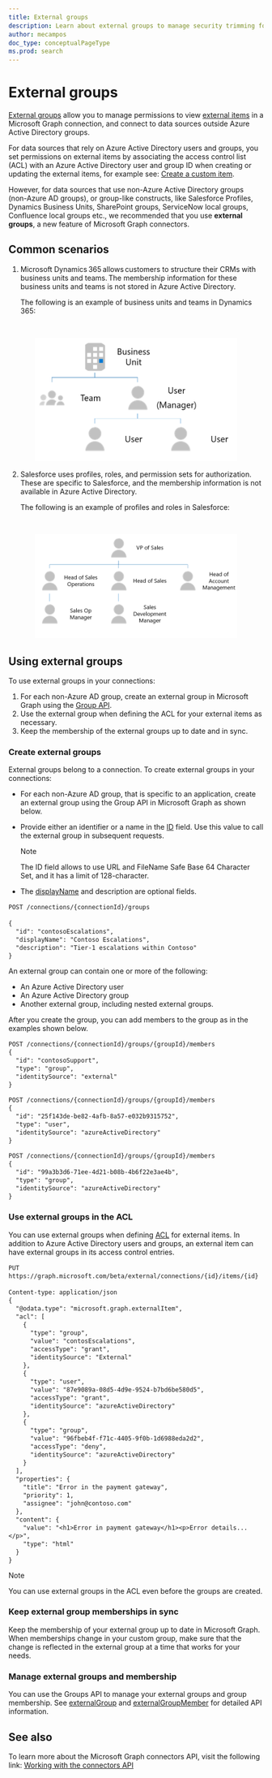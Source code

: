 ```yaml
---
title: External groups
description: Learn about external groups to manage security trimming for external items.
author: mecampos
doc_type: conceptualPageType
ms.prod: search
---
```


# External groups

[External groups](/graph/api/resources/externalgroup?view=graph-rest-beta&preserve-view=true) allow you to manage permissions to view [external items](/graph/api/resources/externalitem?view=graph-rest-beta&preserve-view=true) in a Microsoft Graph connection, and connect to data sources outside Azure Active Directory groups.

For data sources that rely on Azure Active Directory users and groups, you set permissions on external items by associating the access control list (ACL) with an Azure Active Directory user and group ID when creating or updating the external items, for example see: [Create a custom item](/graph/api/externalconnection-put-items?view=graph-rest-beta&preserve-view=true).

However, for data sources that use non-Azure Active Directory groups (non-Azure AD groups), or group-like constructs, like Salesforce Profiles, Dynamics Business Units, SharePoint groups, ServiceNow local groups, Confluence local groups etc., we recommended that you use **external groups**, a new feature of Microsoft Graph connectors.

## Common scenarios

1. Microsoft Dynamics 365 allows customers to structure their CRMs with business units and teams. The membership information for these business units and teams is not stored in Azure Active Directory.

    The following is an example of business units and teams in Dynamics 365:

<!---Using html to adjust the size of the image --->
<br><p align="center"><img src="images/connectors-images/bu-teams-D365.png" alt="Diagram of an structure in Dynamics 365. A business unit has a team and a manager under it. This manager has other users." style="width:400px;"/></p>



2. Salesforce uses profiles, roles, and permission sets for authorization. These are specific to Salesforce, and the membership information is not available in Azure Active Directory.

    The following is an example of profiles and roles in Salesforce:

<!---Using html to adjust the size of the image --->
<br><p align="center"><img src="images/connectors-images/roles-salesforce.png" alt="Diagram of an structure of roles in Salesforce. The role of vicepresident of sales is at the top level of the hierarchy, it has three subordinates, namely, the head of sales operations, the head of sales, and the head of account managament. The head of sales at the same time has a sales operations manager as subordinate. And the head of sales has a sales development manager as subordinate." style="width:400px;"/></p>

## Using external groups

To use external groups in your connections:

1. For each non-Azure AD group, create an external group in Microsoft Graph using the [Group API](/en-us/graph/api/resources/group?view=graph-rest-beta&preserve-view=true).
2. Use the external group when defining the ACL for your external items as necessary.  
3. Keep the membership of the external groups up to date and in sync.

### Create external groups

External groups belong to a connection. To create external groups in your connections:
* For each non-Azure AD group, that is specific to an application, create an external group using the Group API in Microsoft Graph as shown below.

* Provide either an identifier or a name in the [ID](/graph/api/resources/externalgroup?view=graph-rest-beta&preserve-view=true) field. Use this value to call the external group in subsequent requests.

    > [!NOTE]
    > The ID field allows to use URL and FileName Safe Base 64 Character Set, and it has a limit of 128-character.

* The [displayName](/graph/api/resources/externalgroup?view=graph-rest-beta&preserve-view=true) and description are optional fields.

```http
POST /connections/{connectionId}/groups 

{  
  "id": "contosoEscalations",  
  "displayName": "Contoso Escalations",  
  "description": "Tier-1 escalations within Contoso"  
}  
```

An external group can contain one or more of the following:
* An Azure Active Directory user
* An Azure Active Directory group
* Another external group, including nested external groups.

After you create the group, you can add members to the group as in the examples shown below.

```http
POST /connections/{connectionId}/groups/{groupId}/members
{ 
  "id": "contosoSupport", 
  "type": "group", 
  "identitySource": "external" 
}
```
```http
POST /connections/{connectionId}/groups/{groupId}/members 
{ 
  "id": "25f143de-be82-4afb-8a57-e032b9315752", 
  "type": "user", 
  "identitySource": "azureActiveDirectory" 
}
```
```http
POST /connections/{connectionId}/groups/{groupId}/members 
{ 
  "id": "99a3b3d6-71ee-4d21-b08b-4b6f22e3ae4b", 
  "type": "group", 
  "identitySource": "azureActiveDirectory" 
}
```

### Use external groups in the ACL

You can use external groups when defining [ACL](connecting-external-content-manage-items.md#access-control-list) for external items. In addition to Azure Active Directory users and groups, an external item can have external groups in its access control entries.

```http
PUT https://graph.microsoft.com/beta/external/connections/{id}/items/{id}  

Content-type: application/json  
{  
  "@odata.type": "microsoft.graph.externalItem",  
  "acl": [  
    {  
      "type": "group",  
      "value": "contosEscalations",  
      "accessType": "grant",  
      "identitySource": "External"  
    },  
    {  
      "type": "user",  
      "value": "87e9089a-08d5-4d9e-9524-b7bd6be580d5",  
      "accessType": "grant",  
      "identitySource": "azureActiveDirectory"  
    },  
    {  
      "type": "group",  
      "value": "96fbeb4f-f71c-4405-9f0b-1d6988eda2d2",  
      "accessType": "deny",  
      "identitySource": "azureActiveDirectory"  
    }  
  ],  
  "properties": {  
    "title": "Error in the payment gateway",  
    "priority": 1,  
    "assignee": "john@contoso.com"  
  },  
  "content": {  
    "value": "<h1>Error in payment gateway</h1><p>Error details...</p>",  
    "type": "html"  
  }  
}  
```

> [!NOTE]
> You can use external groups in the ACL even before the groups are created.

### Keep external group memberships in sync

Keep the membership of your external group up to date in Microsoft Graph. When memberships change in your custom group, make sure that the change is reflected in the external group at a time that works for your needs.

### Manage external groups and membership

You can use the Groups API to manage your external groups and group membership. See [externalGroup](/graph/api/resources/externalgroup?view=graph-rest-beta&preserve-view=true) and [externalGroupMember](/graph/api/resources/externalgroupmember?view=graph-rest-beta&preserve-view=true) for detailed API information.

## See also
To learn more about the Microsoft Graph connectors API, visit the following link: [Working with the connectors API](connecting-external-content-connectors-api-overview.md)